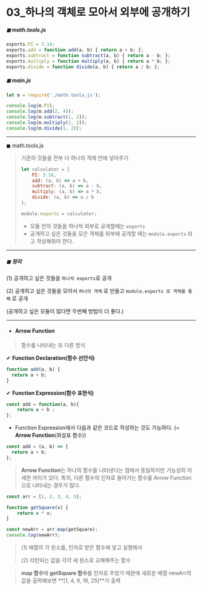 # 03_하나의 객체로 모아서 외부에 공개하기



##### ◼ math.tools.js

```js
exports.PI = 3.14;
exports.add = function add(a, b) { return a + b; };
exports.subtract = function subtract(a, b) { return a - b; };
exports.multiply = function multiply(a, b) { return a * b; };
exports.divide = function divide(a, b) { return a / b; };

```

##### ◼ main.js

```js
let m = require('./math.tools.js');

console.log(m.PI);
console.log(m.add(2, 4));
console.log(m.subtract(1, 2));
console.log(m.multiply(1, 2));
console.log(m.divide(1, 2));
```



---

◼ math.tools.js

> 기존의 것들을 전부 다 하나의 객체 안에 넣어주기 
>
> ```js
> let calculator = {
>     PI: 3.14,
>     add: (a, b) => a + b,
>     subtract: (a, b) => a - b,
>     multiply: (a, b) => a * b,
>     divide: (a, b) => a / b
> };
> 
> module.exports = calculator; 
> ```
>
> * 모듈 안의 것들을 하나씩 외부로 공개할때는 `exports`
> * 공개하고 싶은 것들을 모은 객체를 외부에 공개할 때는 `module.exports` 라고 작성해줘야 한다. 



---



##### ◼ 정리 

(1)  공개하고 싶은 것들을 `하나씩 exports`로 공개 

(2) 공개하고 싶은 것들을 모아서 `하나의 객체` 로 만들고 `module.exports 로 객체를 통째` 로 공개 

(공개하고 싶은 모듈이 많다면 두번째 방법이 더 좋다.)



---



* #### Arrow Function 

> 함수를 나타내는 또 다른 방식 



✔ **Function Declaration(함수 선언식)**

```js
function add(a, b) {
  return a + b;
}

```

✔ **Function Expression(함수 표현식)**

```js
const add = function(a, b){
    return a + b ;
};
```



* Function Expression에서 다음과 같은 코드로 작성하는 것도 가능하다. (= **Arrow Function**(화살표 함수))

```js
const add = (a, b) => { 
  return a + b;
};

```

> **Arrow Function**는 하나의 함수를 나타낸다는 점에서 동일하지만 기능상의 미세한 차이가 있다. 특히, 다른 함수의 인자로 들어가는 함수를 Arrow Function으로 나타내는 경우가 많다. 



```js
const arr = [1, 2, 3, 4, 5];

function getSquare(x) {
    return x * x;
}

const newArr = arr.map(getSquare);
console.log(newArr);
```

> (1) 배열의 각 원소를, 인자로 받은 함수에 넣고 실행해서
>
> (2) 리턴되는 값을 각각 새 원소로 교체해주는 함수

>  **map 함수**에 **getSquare 함수**를 인자로 주었기 때문에  새로운 배열 newArr의 값을 출력해보면 **[1, 4, 9, 16, 25]**가 출력